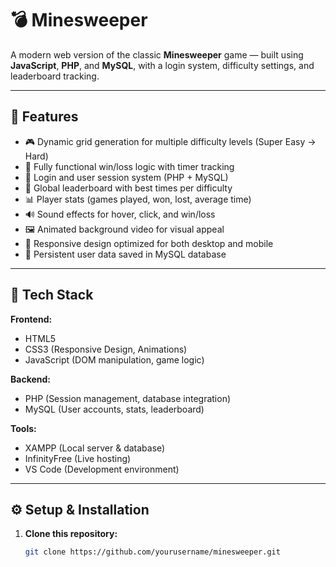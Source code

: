 # 💣 Minesweeper

A modern web version of the classic **Minesweeper** game — built using **JavaScript**, **PHP**, and **MySQL**, with a login system, difficulty settings, and leaderboard tracking.

---

## 🚀 Features

- 🎮 Dynamic grid generation for multiple difficulty levels (Super Easy → Hard)
- 🧠 Fully functional win/loss logic with timer tracking
- 🧾 Login and user session system (PHP + MySQL)
- 🥇 Global leaderboard with best times per difficulty
- 📊 Player stats (games played, won, lost, average time)
- 🔊 Sound effects for hover, click, and win/loss
- 🖼️ Animated background video for visual appeal
- 📱 Responsive design optimized for both desktop and mobile
- 💾 Persistent user data saved in MySQL database

---

## 🧩 Tech Stack

**Frontend:**
- HTML5
- CSS3 (Responsive Design, Animations)
- JavaScript (DOM manipulation, game logic)

**Backend:**
- PHP (Session management, database integration)
- MySQL (User accounts, stats, leaderboard)

**Tools:**
- XAMPP (Local server & database)
- InfinityFree (Live hosting)
- VS Code (Development environment)

---

## ⚙️ Setup & Installation

1. **Clone this repository:**
   ```bash
   git clone https://github.com/yourusername/minesweeper.git
